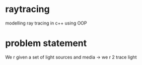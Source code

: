 # raytracing
modelling ray tracing in c++ using OOP

# problem statement
We r given a set of light sources and media -> we r 2 trace light
